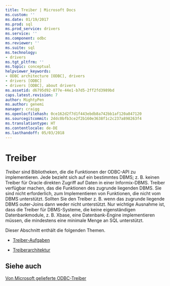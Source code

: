 ```yaml
---
title: Treiber | Microsoft Docs
ms.custom: ''
ms.date: 01/19/2017
ms.prod: sql
ms.prod_service: drivers
ms.service: ''
ms.component: odbc
ms.reviewer: ''
ms.suite: sql
ms.technology:
- drivers
ms.tgt_pltfrm: ''
ms.topic: conceptual
helpviewer_keywords:
- ODBC architecture [ODBC], drivers
- drivers [ODBC]
- drivers [ODBC], about drivers
ms.assetid: d6795d92-877e-44e1-b7d5-2ff2fd3989bd
caps.latest.revision: 7
author: MightyPen
ms.author: genemi
manager: craigg
ms.openlocfilehash: 0ce162d2f7d1f443ebdb8a742bb1af120a847120
ms.sourcegitcommit: 2ddc0bfb3ce2f2b160e3638f1c2c237a898263f4
ms.translationtype: HT
ms.contentlocale: de-DE
ms.lasthandoff: 05/03/2018
---
```

# <a name="drivers"></a>Treiber
*Treiber* sind Bibliotheken, die die Funktionen der ODBC-API zu implementieren. Jede bezieht sich auf ein bestimmtes DBMS; z. B. keinen Treiber für Oracle direkten Zugriff auf Daten in einer Informix-DBMS. Treiber verfügbar machen, das die Funktionen des zugrunde liegenden DBMS. Sie sind nicht erforderlich, zum Implementieren von Funktionen, die nicht vom DBMS unterstützt. Sollten Sie den Treiber z. B. wenn das zugrunde liegende DBMS outer-Joins dann weder nicht unterstützt. Nur wichtige Ausnahme ist, dass die Treiber für DBMS-Systeme, die keine eigenständigen Datenbankmodule, z. B. Xbase, eine Datenbank-Engine implementieren müssen, die mindestens eine minimale Menge an SQL unterstützt.  
  
 Dieser Abschnitt enthält die folgenden Themen.  
  
-   [Treiber-Aufgaben](../../odbc/reference/driver-tasks.md)  
  
-   [Treiberarchitektur](../../odbc/reference/driver-architecture.md)  
  
## <a name="see-also"></a>Siehe auch  
 [Von Microsoft gelieferte ODBC-Treiber](../../odbc/microsoft/microsoft-supplied-odbc-drivers.md)
